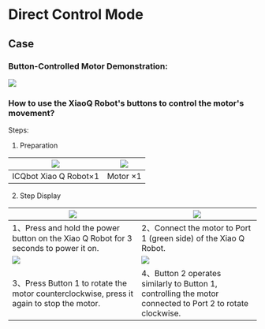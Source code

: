 # Direct Control Mode

## Case  

### Button-Controlled Motor Demonstration:  
![](https://cdn.nlark.com/yuque/0/2024/gif/50805074/1732934486543-c5ffd16d-a416-4913-9318-48737571dca4.gif)

### How to use the XiaoQ Robot's buttons to control the motor's movement?  
 Steps:  

1. Preparation

| ![](https://cdn.nlark.com/yuque/0/2024/png/50805074/1732935411778-9f708fd8-5abf-40d4-8585-6dabc891c177.png) | ![](https://cdn.nlark.com/yuque/0/2024/png/50805074/1732935405667-8c22184a-352b-4409-8006-86b67dc74760.png) |
| :---: | :---: |
| ICQbot  Xiao Q Robot×1 | Motor ×1 |


2. Step Display

| ![](https://cdn.nlark.com/yuque/0/2024/gif/50805074/1732935242391-22699fbd-0454-4f61-8112-becc6e4564ba.gif) | ![](https://cdn.nlark.com/yuque/0/2024/gif/50805074/1732935283161-52d3e818-e1af-4ec0-8c52-f1c6f8f09ea5.gif) |
| --- | --- |
| 1、Press and hold the power button on the Xiao Q Robot for 3 seconds to power it on.   | 2、Connect the motor to Port 1 (green side) of the Xiao Q Robot.   |
| ![](https://cdn.nlark.com/yuque/0/2024/gif/50805074/1732935330463-9d965914-63e7-453d-89da-dd659ad6471c.gif) | ![](https://cdn.nlark.com/yuque/0/2024/gif/50805074/1732935351158-d3b91bf8-c516-495d-8f3a-314ad5095542.gif) |
| 3、Press Button 1 to rotate the motor counterclockwise, press it again to stop the motor.   | 4、Button 2 operates similarly to Button 1, controlling the motor connected to Port 2 to rotate clockwise.   |


